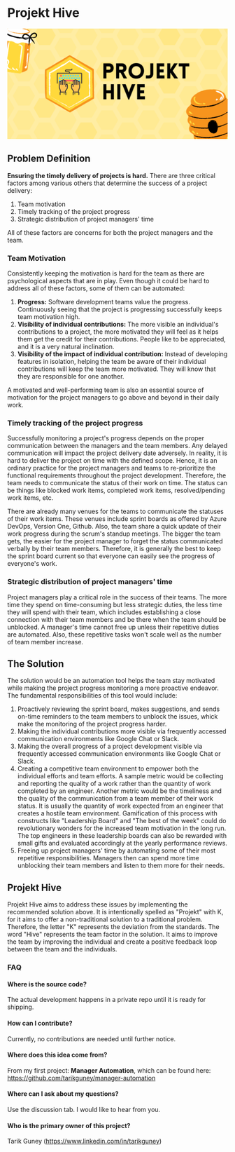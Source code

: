 # Projekt Hive

![Projekt Hive](./projekt-hive-banner.png)

## Problem Definition

**Ensuring the timely delivery of projects is hard.** There are three critical factors among various others that determine the success of a project delivery: 

1. Team motivation
2. Timely tracking of the project progress
3. Strategic distribution of project managers' time

All of these factors are concerns for both the project managers and the team.

### Team Motivation

Consistently keeping the motivation is hard for the team as there are psychological aspects that are in play. Even though it could be hard to address all of these factors, some of them can be automated:

1. **Progress:** Software development teams value the progress. Continuously seeing that the project is progressing successfully keeps team motivation high.
2. **Visibility of individual contributions:** The more visible an individual's contributions to a project, the more motivated they will feel as it helps them get the credit for their contributions. People like to be appreciated, and it is a very natural inclination.
3. **Visibility of the impact of individual contribution:** Instead of developing features in isolation, helping the team be aware of their individual contributions will keep the team more motivated. They will know that they are responsible for one another.

A motivated and well-performing team is also an essential source of motivation for the project managers to go above and beyond in their daily work.

### Timely tracking of the project progress

Successfully monitoring a project's progress depends on the proper communication between the managers and the team members. Any delayed communication will impact the project delivery date adversely. In reality, it is hard to deliver the project on time with the defined scope. Hence, it is an ordinary practice for the project managers and teams to re-prioritize the functional requirements throughout the project development. Therefore, the team needs to communicate the status of their work on time. The status can be things like blocked work items, completed work items, resolved/pending work items, etc.

There are already many venues for the teams to communicate the statuses of their work items. These venues include sprint boards as offered by Azure DevOps, Version One, Github. Also, the team share a quick update of their work progress during the scrum's standup meetings. The bigger the team gets, the easier for the project manager to forget the status communicated verbally by their team members. Therefore, it is generally the best to keep the sprint board current so that everyone can easily see the progress of everyone's work.

### Strategic distribution of project managers' time

Project managers play a critical role in the success of their teams. The more time they spend on time-consuming but less strategic duties, the less time they will spend with their team, which includes establishing a close connection with their team members and be there when the team should be unblocked. A manager's time cannot free up unless their repetitive duties are automated. Also, these repetitive tasks won't scale well as the number of team member increase.

## The Solution

The solution would be an automation tool helps the team stay motivated while making the project progress monitoring a more proactive endeavor. The fundamental responsibilities of this tool would include:

1. Proactively reviewing the sprint board, makes suggestions, and sends on-time reminders to the team members to unblock the issues, whick make the monitoring of the project progress harder.
2. Making the individual contributions more visible via frequently accessed communication environments like Google Chat or Slack.
3. Making the overall progress of a project development visible via frequently accessed communication environments like Google Chat or Slack.
3. Creating a competitive team environment to empower both the individual efforts and team efforts. A sample metric would be collecting and reporting the quality of a work rather than the quantity of work completed by an engineer. Another metric would be the timeliness and the quality of the communication from a team member of their work status. It is usually the quantity of work expected from an engineer that creates a hostile team environment. Gamification of this process with constructs like "Leadership Board" and "The best of the week" could do revolutionary wonders for the increased team motivation in the long run. The top engineers in these leadership boards can also be rewarded with small gifts and evaluated accordingly at the yearly performance reviews.
4. Freeing up project managers' time by automating some of their most repetitive responsibilities. Managers then can spend more time unblocking their team members and listen to them more for their needs.

## Projekt Hive

Projekt Hive aims to address these issues by implementing the recommended solution above. It is intentionally spelled as "Projekt" with K, for it aims to offer a non-traditional solution to a traditional problem. Therefore, the letter "K" represents the deviation from the standards. The word "Hive" represents the team factor in the solution. It aims to improve the team by improving the individual and create a positive feedback loop between the team and the individuals. 

### FAQ

#### Where is the source code?

The actual development happens in a private repo until it is ready for shipping.

#### How can I contribute?

Currently, no contributions are needed until further notice.

#### Where does this idea come from?

From my first project: **Manager Automation**, which can be found here: https://github.com/tarikguney/manager-automation

#### Where can I ask about my questions?

Use the discussion tab. I would like to hear from you.

#### Who is the primary owner of this project?

Tarik Guney (https://www.linkedin.com/in/tarikguney)

